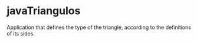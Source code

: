 # javaTriangulos

Application that defines the type of the triangle, according to the definitions of its sides.
